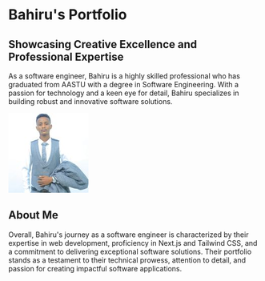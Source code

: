 # Bahiru's Portfolio
## Showcasing Creative Excellence and Professional Expertise

As a software engineer, Bahiru is a highly skilled professional who has graduated from AASTU with a degree in Software Engineering. With a passion for technology and a keen eye for detail, Bahiru specializes in building robust and innovative software solutions.


![UI1](/bahiru.jpg)

## About Me

Overall, Bahiru's journey as a software engineer is characterized by their expertise in web development, proficiency in Next.js and Tailwind CSS, and a commitment to delivering exceptional software solutions. Their portfolio stands as a testament to their technical prowess, attention to detail, and passion for creating impactful software applications.
